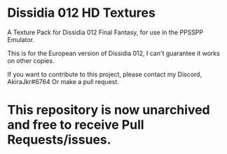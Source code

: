 # Dissidia 012 HD Textures
A Texture Pack for Dissidia 012 Final Fantasy, for use in the PPSSPP Emulator.


This is for the European version of Dissidia 012, I can't guarantee it works on other copies.

If you want to contribute to this project, please contact my Discord, AkiraJkr#6764
Or make a pull request.

# This repository is now unarchived and free to receive Pull Requests/issues.
